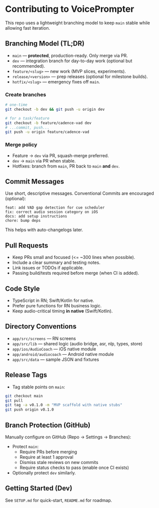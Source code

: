 # Contributing to VoicePrompter

This repo uses a lightweight branching model to keep `main` stable while allowing fast iteration.

## Branching Model (TL;DR)
- `main` — **protected**, production-ready. Only merge via PR.
- `dev` — integration branch for day-to-day work (optional but recommended).
- `feature/<slug>` — new work (MVP slices, experiments).
- `release/<version>` — prep releases (optional for milestone builds).
- `hotfix/<slug>` — emergency fixes off `main`.

### Create branches
```bash
# one-time
git checkout -b dev && git push -u origin dev

# for a task/feature
git checkout -b feature/cadence-vad dev
# ...commit, push...
git push -u origin feature/cadence-vad
```

### Merge policy
- Feature → `dev` via PR, squash-merge preferred.
- `dev` → `main` via PR when stable.
- Hotfixes: branch from `main`, PR back to `main` **and** `dev`.

## Commit Messages
Use short, descriptive messages. Conventional Commits are encouraged (optional):
```
feat: add VAD gap detection for cue scheduler
fix: correct audio session category on iOS
docs: add setup instructions
chore: bump deps
```
This helps with auto-changelogs later.

## Pull Requests
- Keep PRs small and focused (<= ~300 lines when possible).
- Include a clear summary and testing notes.
- Link issues or TODOs if applicable.
- Passing build/tests required before merge (when CI is added).

## Code Style
- TypeScript in RN; Swift/Kotlin for native.
- Prefer pure functions for RN business logic.
- Keep audio-critical timing **in native** (Swift/Kotlin).

## Directory Conventions
- `app/src/screens` — RN screens
- `app/src/lib` — shared logic (audio bridge, asr, nlp, types, store)
- `app/ios/AudioCoach` — iOS native module
- `app/android/audiocoach` — Android native module
- `app/src/data` — sample JSON and fixtures

## Release Tags
- Tag stable points on `main`:
```bash
git checkout main
git pull
git tag -a v0.1.0 -m "MVP scaffold with native stubs"
git push origin v0.1.0
```

## Branch Protection (GitHub)
Manually configure on GitHub (Repo → Settings → Branches):
- Protect `main`:
  - Require PRs before merging
  - Require at least 1 approval
  - Dismiss stale reviews on new commits
  - Require status checks to pass (enable once CI exists)
- Optionally protect `dev` similarly.

## Getting Started (Dev)
See `SETUP.md` for quick-start, `README.md` for roadmap.
